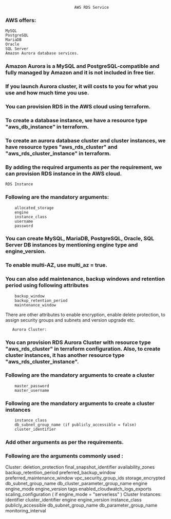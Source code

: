                                   AWS RDS Service

### AWS offers:
    MySQL 
    PostgreSQL
    MariaDB
    Oracle 
    SQL Server 
    Amazon Aurora database services.

### Amazon Aurora is a MySQL and PostgreSQL-compatible and fully managed by Amazon and it is not included in free tier. 
### If you launch Aurora cluster, it will costs to you for what you use and how much time you use.

### You can provision RDS in the AWS cloud using terraform.
### To create a database instance, we have a resource type "aws_db_instance" in terraform.
### To create an aurora database cluster and cluster instances, we have resource types "aws_rds_cluster" and "aws_rds_cluster_instance" in terraform.
### By adding the required arguments as per the requirement, we can provision RDS instance in the AWS cloud.

    RDS Instance



### Following are the mandatory arguments:

        allocated_storage
        engine
        instance_class
        username
        password


### You can create MySQL, MariaDB, PostgreSQL, Oracle, SQL Server DB instances by mentioning engine type and engine_version.
### To enable multi-AZ, use multi_az = true.

### You can also add maintenance, backup windows and retention period using following attributes
        backup_window
        backup_retention_period
        maintenance_window

There are other attributes to enable encryption, enable delete protection, to assign security groups and subnets and version upgrade etc.

       Aurora Cluster:

### You can provision RDS Aurora Cluster with resource type "aws_rds_cluster" in terraform configuration. Also, to create cluster instances, it has another resource type "aws_rds_cluster_instance".

### Following are the mandatory arguments to create a cluster
        master_password
        master_username

### Following are the mandatory arguments to create a cluster instances
        instance_class
        db_subnet_group_name (if publicly_accessible = false)
        cluster_identifier



### Add other arguments as per the requirements. 
### Following are the arguments commonly used :

Cluster:
deletion_protection
final_snapshot_identifier
availability_zones
backup_retention_period
preferred_backup_window
preferred_maintenance_window
vpc_security_group_ids
storage_encrypted
db_subnet_group_name
db_cluster_parameter_group_name
engine
engine_mode
engine_version
tags
enabled_cloudwatch_logs_exports
scaling_configuration ( if engine_mode = "serverless" )
Cluster Instances:
identifier
cluster_identifier
engine
engine_version
instance_class
publicly_accessible
db_subnet_group_name
db_parameter_group_name
monitoring_interval


